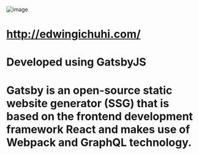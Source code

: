 ![image](https://user-images.githubusercontent.com/10649124/119934337-493e1a00-bf8e-11eb-9f8e-539cfc3fd719.png)

# http://edwingichuhi.com/
# Developed using GatsbyJS
# Gatsby is an open-source static website generator (SSG) that is based on the frontend development framework React and makes use of Webpack and GraphQL technology.

